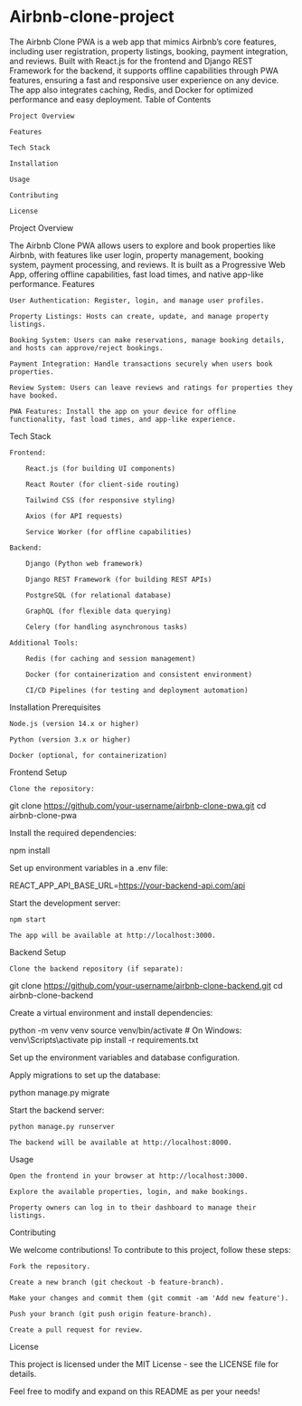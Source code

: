 # Airbnb-clone-project
The Airbnb Clone PWA is a web app that mimics Airbnb’s core features, including user registration, property listings, booking, payment integration, and reviews. Built with React.js for the frontend and Django REST Framework for the backend, it supports offline capabilities through PWA features, ensuring a fast and responsive user experience on any device. The app also integrates caching, Redis, and Docker for optimized performance and easy deployment.
Table of Contents

    Project Overview

    Features

    Tech Stack

    Installation

    Usage

    Contributing

    License

Project Overview

The Airbnb Clone PWA allows users to explore and book properties like Airbnb, with features like user login, property management, booking system, payment processing, and reviews. It is built as a Progressive Web App, offering offline capabilities, fast load times, and native app-like performance.
Features

    User Authentication: Register, login, and manage user profiles.

    Property Listings: Hosts can create, update, and manage property listings.

    Booking System: Users can make reservations, manage booking details, and hosts can approve/reject bookings.

    Payment Integration: Handle transactions securely when users book properties.

    Review System: Users can leave reviews and ratings for properties they have booked.

    PWA Features: Install the app on your device for offline functionality, fast load times, and app-like experience.

Tech Stack

    Frontend:

        React.js (for building UI components)

        React Router (for client-side routing)

        Tailwind CSS (for responsive styling)

        Axios (for API requests)

        Service Worker (for offline capabilities)

    Backend:

        Django (Python web framework)

        Django REST Framework (for building REST APIs)

        PostgreSQL (for relational database)

        GraphQL (for flexible data querying)

        Celery (for handling asynchronous tasks)

    Additional Tools:

        Redis (for caching and session management)

        Docker (for containerization and consistent environment)

        CI/CD Pipelines (for testing and deployment automation)

Installation
Prerequisites

    Node.js (version 14.x or higher)

    Python (version 3.x or higher)

    Docker (optional, for containerization)

Frontend Setup

    Clone the repository:

git clone https://github.com/your-username/airbnb-clone-pwa.git
cd airbnb-clone-pwa

Install the required dependencies:

npm install

Set up environment variables in a .env file:

REACT_APP_API_BASE_URL=https://your-backend-api.com/api

Start the development server:

    npm start

    The app will be available at http://localhost:3000.

Backend Setup

    Clone the backend repository (if separate):

git clone https://github.com/your-username/airbnb-clone-backend.git
cd airbnb-clone-backend

Create a virtual environment and install dependencies:

python -m venv venv
source venv/bin/activate  # On Windows: venv\Scripts\activate
pip install -r requirements.txt

Set up the environment variables and database configuration.

Apply migrations to set up the database:

python manage.py migrate

Start the backend server:

    python manage.py runserver

    The backend will be available at http://localhost:8000.

Usage

    Open the frontend in your browser at http://localhost:3000.

    Explore the available properties, login, and make bookings.

    Property owners can log in to their dashboard to manage their listings.

Contributing

We welcome contributions! To contribute to this project, follow these steps:

    Fork the repository.

    Create a new branch (git checkout -b feature-branch).

    Make your changes and commit them (git commit -am 'Add new feature').

    Push your branch (git push origin feature-branch).

    Create a pull request for review.

License

This project is licensed under the MIT License - see the LICENSE file for details.

Feel free to modify and expand on this README as per your needs!



